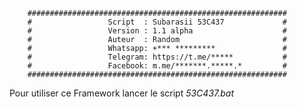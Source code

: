         ##########################################################
        #                 Script  : Subarasii 53C437             #
        #                 Version : 1.1 alpha                    #
        #                 Auteur  : Random                       #
        #                 Whatsapp: +*** *********               #
        #                 Telegram: https://t.me/*****           #
        #                 Facebook: m.me/*******.*****.*         #
        ##########################################################

Pour utiliser ce Framework lancer le script *53C437.bat*
